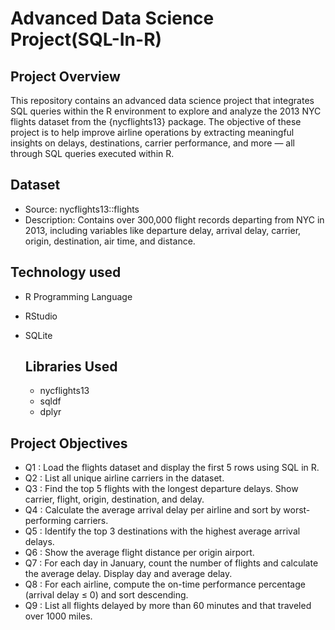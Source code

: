 # Advanced Data Science Project(SQL-In-R)

## Project Overview
This repository contains an advanced data science project that integrates SQL queries within the R environment to explore and analyze the 2013 NYC flights dataset from the {nycflights13} package. The  objective of these project  is to help improve airline operations by extracting meaningful insights on delays, destinations, carrier performance, and more — all through SQL queries executed within R.

## Dataset
- Source: nycflights13::flights
- Description: Contains over 300,000 flight records departing from NYC in 2013, including variables like departure delay, arrival delay, carrier, origin, destination, air time, and distance.

## Technology used
- R Programming Language
- RStudio
- SQLite

  ## Libraries Used
  - nycflights13
  - sqldf
  - dplyr

## Project Objectives
- Q1 : Load the flights dataset and display the first 5 rows using SQL in R.
- Q2 : List all unique airline carriers in the dataset.
- Q3 : Find the top 5 flights with the longest departure delays. Show carrier, flight, origin, destination, and delay.
- Q4 : Calculate the average arrival delay per airline and sort by worst-performing carriers.
- Q5 : Identify the top 3 destinations with the highest average arrival delays.
- Q6 : Show the average flight distance per origin airport.
- Q7 : For each day in January, count the number of flights and calculate the average delay. Display day and average delay.
- Q8 : For each airline, compute the on-time performance percentage (arrival delay ≤ 0) and sort descending.
- Q9 : List all flights delayed by more than 60 minutes and that traveled over 1000 miles.




